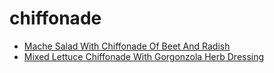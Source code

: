 # chiffonade

 * [Mache Salad With Chiffonade Of Beet And Radish](index/m/mache-salad-with-chiffonade-of-beet-and-radish-11091.json)
 * [Mixed Lettuce Chiffonade With Gorgonzola Herb Dressing](index/m/mixed-lettuce-chiffonade-with-gorgonzola-herb-dressing-104626.json)
